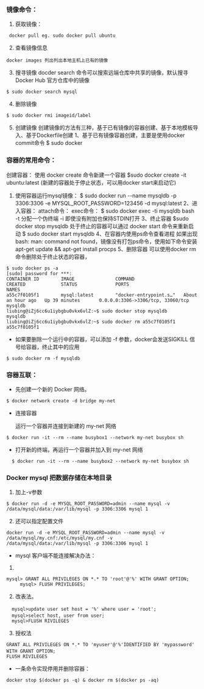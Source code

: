 ### 镜像命令：
1. 获取镜像：
```
 docker pull eg. sudo docker pull ubuntu
```
2. 查看镜像信息
```
docker images 列出列出本地主机上已有的镜像
```
3. 搜寻镜像 
  docder search 命令可以搜索远端仓库中共享的镜像，默认搜寻 Docker Hub 官方仓库中的镜像
```
$ sudo docker search mysql
```
4. 删除镜像
```
$ sudo docker rmi imageid/label
```
5. 创建镜像
创建镜像的方法有三种，基于已有镜像的容器创建、基于本地模板导入、基于Dockerfile创建
  1、基于已有镜像容器创建，主要是使用docker commit命令
  $ sudo docker 

### 容器的常用命令：

创建容器：
  使用 docker create 命令新建一个容器
  $sudo docker create -it ubuntu:latest (新建的容器处于停止状态，可以用docker start来启动它)
  
1. 使用容器运行mysql镜像：
  $ sudo docker run --name mysqldb -p 3306:3306 -e MYSQL_ROOT_PASSWORD=123456 -d mysql:latest
2、进入容器：
  attach命令：
  exec命令：
  $ sudo docker exec -ti mysqldb bash   
    -t  分配一个伪终端
    -i  即使没有附加也保持STDIN打开
3、终止容器
  $sudo docker stop mysqldb
  处于终止的容器可以通过 docker start 命令来重新启动
  $ sudo docker start mysqldb
4、在容器内使用ps命令查看进程
  如果出现 bash: man: command not found，镜像没有打包ps命令，使用如下命令安装
   apt-get update && apt-get install procps
5、删除容器
  可以使用docker rm 命令删除处于终止状态的容器，
  ```
  $ sudo docker ps -a
  [sudo] password for ***: 
  CONTAINER ID        IMAGE               COMMAND                  CREATED             STATUS              PORTS                               NAMES
  a55c7f0105f1        mysql:latest        "docker-entrypoint.s…"   About an hour ago   Up 39 minutes       0.0.0.0:3306->3306/tcp, 33060/tcp   mysqldb  
  liubing@iZj6cc6u1iybgbu0vkx6vlZ:~$ sudo docker stop mysqldb
  mysqldb
  liubing@iZj6cc6u1iybgbu0vkx6vlZ:~$ sudo docker rm a55c7f0105f1
  a55c7f0105f1
```
-  如果要删除一个运行中的容器，可以添加 -f 参数，docker会发送SIGKILL 信号给容器，终止其中的应用
```
$ sudo docker rm -f mysqldb
```

### 容器互联：

-  先创建一个新的 Docker 网络。
```
$ docker network create -d bridge my-net
```
- 连接容器 

  运行一个容器并连接到新建的 my-net 网络
```
$ docker run -it --rm --name busybox1 --network my-net busybox sh
```
- 打开新的终端，再运行一个容器并加入到 my-net 网络
```
  $ docker run -it --rm --name busybox2 --network my-net busybox sh
```

### Docker mysql 把数据存储在本地目录
  1. 加上-v参数
```
$ docker run -d -e MYSQL_ROOT_PASSWORD=admin --name mysql -v /data/mysql/data:/var/lib/mysql -p 3306:3306 mysql 1
```
2. 还可以指定配置文件
```
docker run -d -e MYSQL_ROOT_PASSWORD=admin --name mysql -v /data/mysql/my.cnf:/etc/mysql/my.cnf -v /data/mysql/data:/var/lib/mysql -p 3306:3306 mysql 1
```
- mysql 客户端不能连接解决办法：
1. 
```
mysql> GRANT ALL PRIVILEGES ON *.* TO 'root'@'%' WITH GRANT OPTION;
     mysql> FLUSH PRIVILEGES;
```
2. 改表法。
```  mysql -u root -pvmwaremysql>use mysql;　　
  mysql>update user set host = '%' where user = 'root';　　
  mysql>select host, user from user;　　
  mysql>FLUSH RIVILEGES
```
3. 授权法
```
GRANT ALL PRIVILEGES ON *.* TO 'myuser'@'%'IDENTIFIED BY 'mypassword' WITH GRANT OPTION;　　
FLUSH RIVILEGES
```

- 一条命令实现停用并删除容器：
```
docker stop $(docker ps -q) & docker rm $(docker ps -aq)
```
